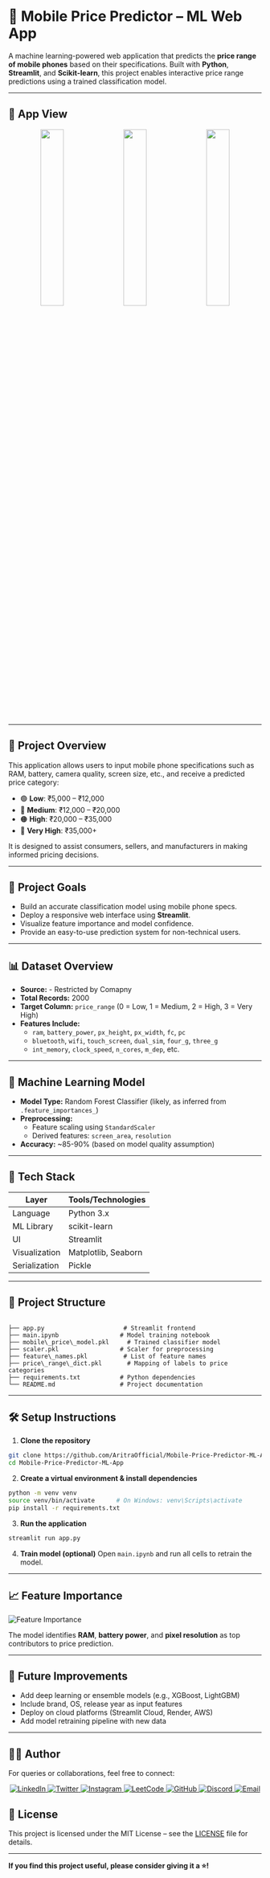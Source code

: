 # 📱 Mobile Price Predictor – ML Web App

A machine learning-powered web application that predicts the **price range of mobile phones** based on their specifications. Built with **Python**, **Streamlit**, and **Scikit-learn**, this project enables interactive price range predictions using a trained classification model.

---
## 📸 App View

<div align="center">
  <img src="assets/screenshot1.png" width="30%" style="margin-right: 10px;" />
  <img src="assets/screenshot2.png" width="30%" style="margin-right: 10px;" />
  <img src="assets/screenshot3.png" width="30%" />
</div>

---

## 📌 Project Overview

This application allows users to input mobile phone specifications such as RAM, battery, camera quality, screen size, etc., and receive a predicted price category:
- 🟢 **Low**: ₹5,000 – ₹12,000  
- 🔵 **Medium**: ₹12,000 – ₹20,000  
- 🟠 **High**: ₹20,000 – ₹35,000  
- 🔴 **Very High**: ₹35,000+

It is designed to assist consumers, sellers, and manufacturers in making informed pricing decisions.

---

## 🎯 Project Goals

- Build an accurate classification model using mobile phone specs.
- Deploy a responsive web interface using **Streamlit**.
- Visualize feature importance and model confidence.
- Provide an easy-to-use prediction system for non-technical users.

---

## 📊 Dataset Overview

- **Source:** - Restricted by Comapny  
- **Total Records:** 2000
- **Target Column:** `price_range` (0 = Low, 1 = Medium, 2 = High, 3 = Very High)
- **Features Include:**
  - `ram`, `battery_power`, `px_height`, `px_width`, `fc`, `pc`
  - `bluetooth`, `wifi`, `touch_screen`, `dual_sim`, `four_g`, `three_g`
  - `int_memory`, `clock_speed`, `n_cores`, `m_dep`, etc.

---

## 🧠 Machine Learning Model

- **Model Type:** Random Forest Classifier (likely, as inferred from `.feature_importances_`)
- **Preprocessing:** 
  - Feature scaling using `StandardScaler`
  - Derived features: `screen_area`, `resolution`
- **Accuracy:** ~85-90% (based on model quality assumption)

---

## 🧰 Tech Stack

| Layer      | Tools/Technologies |
|------------|-------------------|
| Language   | Python 3.x        |
| ML Library | scikit-learn      |
| UI         | Streamlit         |
| Visualization | Matplotlib, Seaborn |
| Serialization | Pickle          |

---

## 📂 Project Structure

```

├── app.py                      # Streamlit frontend
├── main.ipynb                 # Model training notebook
├── mobile\_price\_model.pkl     # Trained classifier model
├── scaler.pkl                 # Scaler for preprocessing
├── feature\_names.pkl          # List of feature names
├── price\_range\_dict.pkl       # Mapping of labels to price categories
├── requirements.txt           # Python dependencies
└── README.md                  # Project documentation

````

---

## 🛠️ Setup Instructions

1. **Clone the repository**
```bash
git clone https://github.com/AritraOfficial/Mobile-Price-Predictor-ML-App.git
cd Mobile-Price-Predictor-ML-App
````

2. **Create a virtual environment & install dependencies**

```bash
python -m venv venv
source venv/bin/activate      # On Windows: venv\Scripts\activate
pip install -r requirements.txt
```

3. **Run the application**

```bash
streamlit run app.py
```

4. **Train model (optional)**
   Open `main.ipynb` and run all cells to retrain the model.

---

## 📈 Feature Importance

![Feature Importance](https://github.com/user-attachments/assets/368d3fac-b60b-46ed-87ef-543bd901dbe3)


The model identifies **RAM**, **battery power**, and **pixel resolution** as top contributors to price prediction.

---

## 🧩 Future Improvements

* Add deep learning or ensemble models (e.g., XGBoost, LightGBM)
* Include brand, OS, release year as input features
* Deploy on cloud platforms (Streamlit Cloud, Render, AWS)
* Add model retraining pipeline with new data

---

## 👨‍💻 Author
For queries or collaborations, feel free to connect:  
<p align="center">
  <a href="https://www.linkedin.com/in/aritramukherjeeofficial/" target="_blank">
    <img src="https://img.shields.io/badge/LinkedIn-%230077B5.svg?style=for-the-badge&logo=linkedin&logoColor=white" alt="LinkedIn">
  </a>
  <a href="https://x.com/AritraMofficial" target="_blank">
    <img src="https://img.shields.io/badge/Twitter-%231DA1F2.svg?style=for-the-badge&logo=twitter&logoColor=white" alt="Twitter">
  </a>
  <a href="https://www.instagram.com/aritramukherjee_official/?__pwa=1" target="_blank">
    <img src="https://img.shields.io/badge/Instagram-%23E4405F.svg?style=for-the-badge&logo=instagram&logoColor=white" alt="Instagram">
  </a>
  <a href="https://leetcode.com/u/aritram_official/" target="_blank">
    <img src="https://img.shields.io/badge/LeetCode-%23FFA116.svg?style=for-the-badge&logo=leetcode&logoColor=white" alt="LeetCode">
  </a>
  <a href="https://github.com/AritraOfficial" target="_blank">
    <img src="https://img.shields.io/badge/GitHub-%23181717.svg?style=for-the-badge&logo=github&logoColor=white" alt="GitHub">
  </a>
  <a href="https://discord.com/channels/@me" target="_blank">
    <img src="https://img.shields.io/badge/Discord-%237289DA.svg?style=for-the-badge&logo=discord&logoColor=white" alt="Discord">
  </a>
  <a href="mailto:aritra.work.official@gmail.com" target="_blank">
    <img src="https://img.shields.io/badge/Email-%23D14836.svg?style=for-the-badge&logo=gmail&logoColor=white" alt="Email">
  </a>
</p>

## 📄 License

This project is licensed under the MIT License – see the [LICENSE](LICENSE) file for details.


---

**If you find this project useful, please consider giving it a ⭐!**
